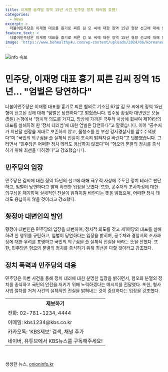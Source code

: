 ```yaml
---
title: 이재명 습격범 징역 15년 사건 민주당 정치 테러범 호평!
categories:
  - News
excerpt: >
  더불어민주당은 이재명 대표를 흉기로 찌른 김 모 씨에 대한 징역 15년 형량 선고에 대해 엄벌은 당연하다고 강조했습니다. 황정아 대변인은 정치적 의도를 갖고, 극우적 사상에 휩싸인 정치 테러범에 대한 엄벌은 당연하다며 공수처와 경찰에 대한 의구심을 풀고 실체적 진실을 밝혀야 한다고 덧붙였습니다. 또한, 민주당은 어떠한 정치 테러도 용납하지 않겠다고 강조하면서, 혐오와 분열의 정치를 종식하기 위해 최선을 다하겠다고 밝혔습니다.
feature_text: >
  더불어민주당은 이재명 대표를 흉기로 찌른 김 모 씨에 대한 징역 15년 형량 선고에 대해 엄벌은 당연하다고 강조했습니다. 황정아 대변인은 정치적 의도를 갖고, 극우적 사상에 휩싸인 정치 테러범에 대한 엄벌은 당연하다며 공수처와 경찰에 대한 의구심을 풀고 실체적 진실을 밝혀야 한다고 덧붙였습니다. 또한, 민주당은 어떠한 정치 테러도 용납하지 않겠다고 강조하면서, 혐오와 분열의 정치를 종식하기 위해 최선을 다하겠다고 밝혔습니다.
image: 'https://www.behealthy4u.com/wp-content/uploads/2024/06/koreanews.jpg'
---
```


<p><img src="https://www.behealthy4u.com/wp-content/uploads/2024/06/koreanews.jpg" alt="info 속보" /></p>

<h1>민주당, 이재명 대표 흉기 찌른 김씨 징역 15년... "엄벌은 당연하다"</h1>

<p data-ke-size="size16">더불어민주당은 이재명 대표를 흉기로 찌른 혐의로 기소된 67살 김 모 씨에게 징역 15년 형이 선고된 것에 대해 “엄벌은 당연하다”고 밝혔습니다. 민주당 황정아 대변인은 오늘(5일) 논평에서 “정치적 의도를 가지고, 망상에 가까운 극우적 사상에 휩싸여 제1야당의 대표를 살해하려 한 ‘정치 테러범’에 대한 엄벌은 당연하다”고 말했습니다. 이어 “공수처가 지난달 현장을 제대로 보존하지 않고, 물청소를 한 부산 강서경찰서를 압수수색했다”며 “국민의 의구심을 풀 실체적 진실이 조속히 밝혀지길 바란다”고 덧붙였습니다. 그러면서 “민주당은 어떠한 정치 테러도 용납하지 않겠다”며 “혐오와 분열의 정치를 종식하기 위해 최선을 다하겠다”고 강조했습니다.</p>

<h2 data-ke-size="size26">민주당의 입장</h2>

<p data-ke-size="size16">민주당은 김씨에 대한 징역 15년의 선고에 대해 극우적 사상에 주도된 정치 테러로 판단하고, 엄벌이 당연하다고 밝혀 확연한 입장을 보였다. 또한, 공수처의 조사과정에 대한 의구심을 제기하며 실체적인 진실이 밝혀지길 바란다는 뜻을 밝혔으며, 어떠한 정치 테러도 용납하지 않을 것이라고 강조했다.</p>

<h2 data-ke-size="size26">황정아 대변인의 발언</h2>

<p data-ke-size="size16">황정아 대변인은 민주당의 입장을 대변하여, 정치적 의도를 갖고 제1야당의 대표를 살해하려 한 행위를 규탄하고, 엄벌이 당연하다는 입장을 밝히며, 공수처와 경찰서의 조사과정에 대한 우려를 표명하고 국민의 의구심을 풀 실체적 진실을 바라는 뜻을 전했다. 또한, 민주당은 혐오와 분열의 정치를 종식하기 위해 최선을 다할 것이라고 강조했다.</p>

<h2 data-ke-size="size26">정치 폭력과 민주당의 대응</h2>

<p data-ke-size="size16">민주당은 이번 사건을 통해 정치 테러에 대한 분명한 입장을 밝히면서, 혐오와 분열의 정치를 종식하고 국민의 안전을 지키기 위해 노력하겠다는 메시지를 전달했다. 또한, 형사 사법 절차를 거쳐 사건의 실체적인 진실을 밝혀내는 것이 중요하다는 입장을 강조했다.</p>

<table>
  <tr>
    <td style="text-align: center; height: 17px;"><b>제보하기</b></td>
  </tr>
  <tr>
    <td>전화: 02-781-1234, 4444</td>
  </tr>
  <tr>
    <td>이메일: kbs1234@kbs.co.kr</td>
  </tr>
  <tr>
    <td>카카오톡: 'KBS제보' 검색, 채널 추가</td>
  </tr>
  <tr>
    <td>네이버, 유튜브에서 KBS뉴스를 구독해주세요!</td>
  </tr>
</table>

<p data-ke-size="size16">&nbsp;</p>
생생한 뉴스, <a href="https://onioninfo.kr" rel="dofollow">onioninfo.kr</a>


